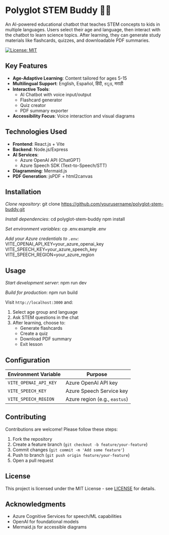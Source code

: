 # Polyglot STEM Buddy 🌱🔬

An AI-powered educational chatbot that teaches STEM concepts to kids in multiple languages. Users select their age and language, then interact with the chatbot to learn science topics. After learning, they can generate study materials like flashcards, quizzes, and downloadable PDF summaries.

[![License: MIT](https://img.shields.io/badge/License-MIT-yellow.svg)](./LICENSE)

## Key Features
- **Age-Adaptive Learning**: Content tailored for ages 5-15
- **Multilingual Support**: English, Español, हिंदी, ಕನ್ನಡ, मराठी
- **Interactive Tools**:
  - AI Chatbot with voice input/output
  - Flashcard generator
  - Quiz creator
  - PDF summary exporter
- **Accessibility Focus**: Voice interaction and visual diagrams

## Technologies Used
- **Frontend**: React.js + Vite
- **Backend**: Node.js/Express
- **AI Services**:
  - Azure OpenAI API (ChatGPT)
  - Azure Speech SDK (Text-to-Speech/STT)
- **Diagramming**: Mermaid.js
- **PDF Generation**: jsPDF + html2canvas

## Installation
*Clone repository*:
git clone https://github.com/yourusername/polyglot-stem-buddy.git

*Install dependencies*:
cd polyglot-stem-buddy
npm install

*Set environment variables*:
cp .env.example .env
    
*Add your Azure credentials to `.env`:*
VITE_OPENAI_API_KEY=your_azure_openai_key
VITE_SPEECH_KEY=your_azure_speech_key
VITE_SPEECH_REGION=your_azure_region

## Usage
*Start development server*:
npm run dev

*Build for production*:
npm run build

Visit `http://localhost:3000` and:
1. Select age group and language
2. Ask STEM questions in the chat
3. After learning, choose to:
   - Generate flashcards
   - Create a quiz
   - Download PDF summary
   - Exit lesson

## Configuration
| Environment Variable | Purpose |
|----------------------|---------|
| `VITE_OPENAI_API_KEY` | Azure OpenAI API key |
| `VITE_SPEECH_KEY` | Azure Speech Service key |
| `VITE_SPEECH_REGION` | Azure region (e.g., `eastus`) |

## Contributing
Contributions are welcome! Please follow these steps:
1. Fork the repository
2. Create a feature branch (`git checkout -b feature/your-feature`)
3. Commit changes (`git commit -m 'Add some feature'`)
4. Push to branch (`git push origin feature/your-feature`)
5. Open a pull request

## License
This project is licensed under the MIT License - see [LICENSE](./LICENSE) for details.

## Acknowledgments
- Azure Cognitive Services for speech/ML capabilities
- OpenAI for foundational models
- Mermaid.js for accessible diagrams


